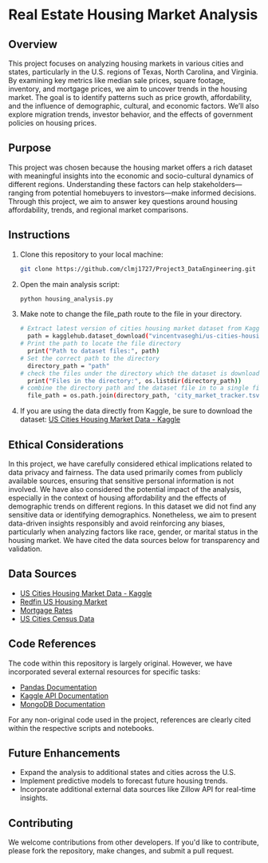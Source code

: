 # Real Estate Housing Market Analysis

## Overview

This project focuses on analyzing housing markets in various cities and states, particularly in the U.S. regions of Texas, North Carolina, and Virginia. By examining key metrics like median sale prices, square footage, inventory, and mortgage prices, we aim to uncover trends in the housing market. The goal is to identify patterns such as price growth, affordability, and the influence of demographic, cultural, and economic factors. We’ll also explore migration trends, investor behavior, and the effects of government policies on housing prices.

## Purpose

This project was chosen because the housing market offers a rich dataset with meaningful insights into the economic and socio-cultural dynamics of different regions. Understanding these factors can help stakeholders—ranging from potential homebuyers to investors—make informed decisions. Through this project, we aim to answer key questions around housing affordability, trends, and regional market comparisons.

## Instructions

1. Clone this repository to your local machine:
    ```bash
    git clone https://github.com/clmj1727/Project3_DataEngineering.git
    ```

2. Open the main analysis script:
    ```bash
    python housing_analysis.py
    ```
3. Make note to change the file_path route to the file in your directory.
    ```bash
    # Extract latest version of cities housing market dataset from Kaggle 
      path = kagglehub.dataset_download("vincentvaseghi/us-cities-housing-market-data")
    # Print the path to locate the file directory
      print("Path to dataset files:", path)
    # Set the correct path to the directory
      directory_path = "path"
    # check the files under the directory which the dataset is downloaded 
      print("Files in the directory:", os.listdir(directory_path))
    # combine the directory path and the dataset file in to a single file path 
      file_path = os.path.join(directory_path, 'city_market_tracker.tsv000')
    ```
  
5. If you are using the data directly from Kaggle, be sure to download the dataset:
    [US Cities Housing Market Data - Kaggle](https://www.kaggle.com/datasets/vincentvaseghi/us-cities-housing-market-data)


## Ethical Considerations

In this project, we have carefully considered ethical implications related to data privacy and fairness. The data used primarily comes from publicly available sources, ensuring that sensitive personal information is not involved. We have also considered the potential impact of the analysis, especially in the context of housing affordability and the effects of demographic trends on different regions. In this dataset we did not find any sensitive data or identifying demographics. Nonetheless, we aim to present data-driven insights responsibly and avoid reinforcing any biases, particularly when analyzing factors like race, gender, or marital status in the housing market. We have cited the data sources below for transparency and validation.

## Data Sources

- [US Cities Housing Market Data - Kaggle](https://www.kaggle.com/datasets/vincentvaseghi/us-cities-housing-market-data)
- [Redfin US Housing Market](https://www.redfin.com/us-housing-market)
- [Mortgage Rates](https://fred.stlouisfed.org/series/MORTGAGE30US)
- [US Cities Census Data](https://simplemaps.com/data/us-cities)

## Code References

The code within this repository is largely original. However, we have incorporated several external resources for specific tasks:

- [Pandas Documentation](https://pandas.pydata.org/pandas-docs/stable/)
- [Kaggle API Documentation](https://github.com/Kaggle/kaggle-api)
- [MongoDB Documentation](https://www.mongodb.com/docs/)

For any non-original code used in the project, references are clearly cited within the respective scripts and notebooks.

## Future Enhancements

- Expand the analysis to additional states and cities across the U.S.
- Implement predictive models to forecast future housing trends.
- Incorporate additional external data sources like Zillow API for real-time insights.

## Contributing

We welcome contributions from other developers. If you'd like to contribute, please fork the repository, make changes, and submit a pull request.

